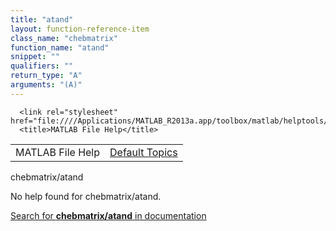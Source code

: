 ```yaml
---
title: "atand"
layout: function-reference-item
class_name: "chebmatrix"
function_name: "atand"
snippet: ""
qualifiers: ""
return_type: "A"
arguments: "(A)"
---
```


<html>
   <head>
      <meta http-equiv="Content-Type" content="text/html; charset=utf-8">
   
      <link rel="stylesheet" href="file:////Applications/MATLAB_R2013a.app/toolbox/matlab/helptools/private/helpwin.css">
      <title>MATLAB File Help</title>
   </head>
   <body>
      <!--Single-page help-->
      <table border="0" cellspacing="0" width="100%">
         <tr class="subheader">
            <td class="headertitle">MATLAB File Help</td>
            <td class="subheader-right"><a href="matlab:helpwin">Default Topics</a></td>
         </tr>
      </table>
      <div class="title">chebmatrix/atand</div>
      <!--No help found-->
      <p>No help found for <span class="helptopic">chebmatrix/atand</span>.
      </p>
      <p><a href="matlab:docsearch('chebmatrix/atand')">
            Search for <b>chebmatrix/atand</b> in documentation
            </a></p>
   </body>
</html>
